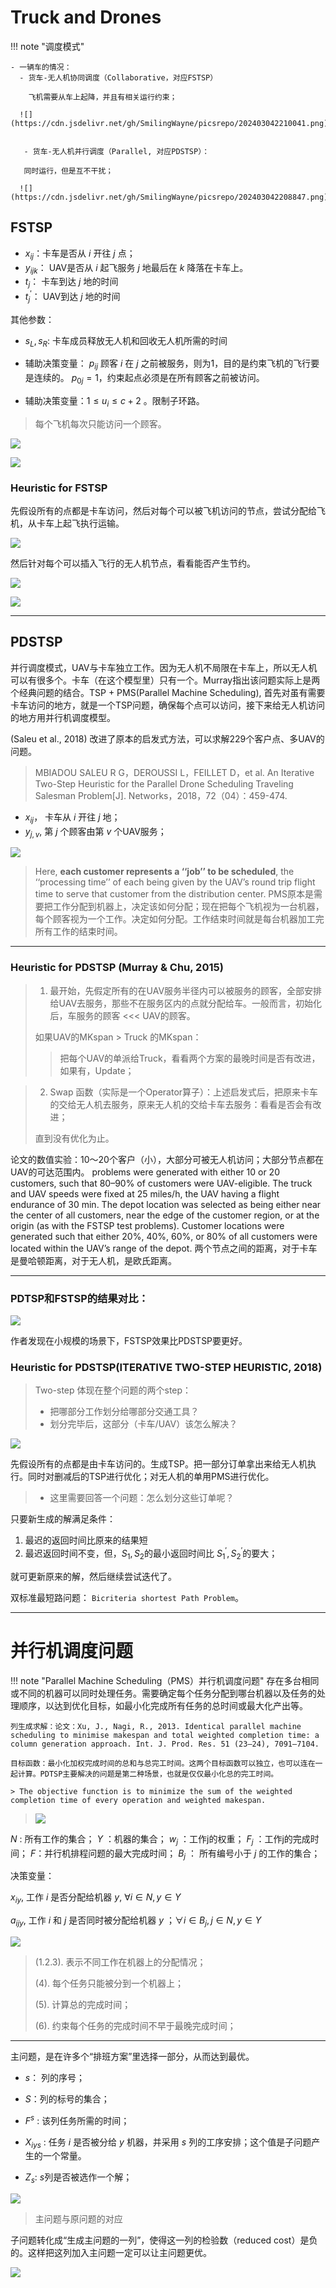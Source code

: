 # Truck and Drones

!!! note "调度模式"

    - 一辆车的情况：
      - 货车-无人机协同调度（Collaborative，对应FSTSP）

        飞机需要从车上起降，并且有相关运行约束；

      ![](https://cdn.jsdelivr.net/gh/SmilingWayne/picsrepo/202403042210041.png)

      
       - 货车-无人机并行调度（Parallel, 对应PDSTSP）：

       同时运行，但是互不干扰；

      ![](https://cdn.jsdelivr.net/gh/SmilingWayne/picsrepo/202403042208847.png)




## FSTSP

- $x_{ij}$：卡车是否从 $i$ 开往 $j$ 点；
- $y_{ijk}$： UAV是否从 $i$ 起飞服务 $j$ 地最后在 $k$ 降落在卡车上。
- $t_j$： 卡车到达 $j$ 地的时间
- $t_{j}^{'}$： UAV到达 $j$ 地的时间

其他参数：

- $s_L, s_R$: 卡车成员释放无人机和回收无人机所需的时间

- 辅助决策变量： $p_{ij}$ 顾客 $i$ 在 $j$ 之前被服务，则为1，目的是约束飞机的飞行要是连续的。 $p_{0j} = 1$，约束起点必须是在所有顾客之前被访问。

- 辅助决策变量：$1 \leq u_i \leq c + 2$ 。限制子环路。

> 每个飞机每次只能访问一个顾客。



![](https://cdn.jsdelivr.net/gh/SmilingWayne/picsrepo/202403061443287.png)

![](https://cdn.jsdelivr.net/gh/SmilingWayne/picsrepo/202403061443109.png)


### Heuristic for FSTSP 

先假设所有的点都是卡车访问，然后对每个可以被飞机访问的节点，尝试分配给飞机，从卡车上起飞执行运输。

![](https://cdn.jsdelivr.net/gh/SmilingWayne/picsrepo/202403071642702.png)

然后针对每个可以插入飞行的无人机节点，看看能否产生节约。

![](https://cdn.jsdelivr.net/gh/SmilingWayne/picsrepo/202403071658680.png)

![](https://cdn.jsdelivr.net/gh/SmilingWayne/picsrepo/202403071701593.png)

-------

## PDSTSP

并行调度模式，UAV与卡车独立工作。因为无人机不局限在卡车上，所以无人机可以有很多个。卡车（在这个模型里）只有一个。Murray指出该问题实际上是两个经典问题的结合。TSP + PMS(Parallel Machine Scheduling), 首先对虽有需要卡车访问的地方，就是一个TSP问题，确保每个点可以访问，接下来给无人机访问的地方用并行机调度模型。

(Saleu et al., 2018) 改进了原本的启发式方法，可以求解229个客户点、多UAV的问题。


> MBIADOU SALEU R G，DEROUSSI L，FEILLET D，et al. An Iterative Two-Step Heuristic for the Parallel Drone Scheduling Traveling Salesman Problem[J]. Networks，2018，72（04）：459-474.

- $x_{ij}$， 卡车从 $i$ 开往 $j$ 地；
- $y_{j,v}$, 第 $j$ 个顾客由第 $v$ 个UAV服务；


![](https://cdn.jsdelivr.net/gh/SmilingWayne/picsrepo/202403061435785.png)

> Here, **each customer represents a ‘‘job’’ to be scheduled**, the ‘‘processing time’’ of each being given by the UAV’s round trip flight time to serve that customer from the distribution center. PMS原本是需要把工作分配到机器上，决定该如何分配；现在把每个飞机视为一台机器，每个顾客视为一个工作。决定如何分配。工作结束时间就是每台机器加工完所有工作的结束时间。
>

-----

### Heuristic for PDSTSP (Murray & Chu, 2015)

> 1. 最开始，先假定所有的在UAV服务半径内可以被服务的顾客，全部安排给UAV去服务，那些不在服务区内的点就分配给车。一般而言，初始化后，车服务的顾客 <<< UAV的顾客。
> 
>  如果UAV的MKspan > Truck 的MKspan：
> > 
> > 把每个UAV的单派给Truck，看看两个方案的最晚时间是否有改进，如果有，Update；


> 2. Swap 函数（实际是一个Operator算子）：上述启发式后，把原来卡车的交给无人机去服务，原来无人机的交给卡车去服务：看看是否会有改进；
> 
> 直到没有优化为止。



论文的数值实验：10～20个客户（小），大部分可被无人机访问；大部分节点都在UAV的可达范围内。 problems were generated with either 10 or 20 customers, such that 80–90% of customers were UAV-eligible. The truck and UAV speeds were fixed at 25 miles/h,  the UAV having a flight endurance of 30 min. The depot location was selected as being either near the center of all customers, near the edge of the customer region, or at the origin (as with the FSTSP test problems). Customer locations were generated such that either 20%, 40%, 60%, or 80% of all customers were located within the UAV’s range of the depot. 两个节点之间的距离，对于卡车是曼哈顿距离，对于无人机，是欧氏距离。

-----

### PDTSP和FSTSP的结果对比：

![](https://cdn.jsdelivr.net/gh/SmilingWayne/picsrepo/202403061524244.png)

作者发现在小规模的场景下，FSTSP效果比PDSTSP要更好。


### Heuristic for PDSTSP(ITERATIVE TWO-STEP HEURISTIC, 2018)

> Two-step 体现在整个问题的两个step：
>
> - 把哪部分工作划分给哪部分交通工具？
> - 划分完毕后，这部分（卡车/UAV）该怎么解决？


![](https://cdn.jsdelivr.net/gh/SmilingWayne/picsrepo/202403062043076.png)

先假设所有的点都是由卡车访问的。生成TSP。把一部分订单拿出来给无人机执行。同时对删减后的TSP进行优化；对无人机的单用PMS进行优化。

> - 这里需要回答一个问题：怎么划分这些订单呢？

只要新生成的解满足条件：

1. 最迟的返回时间比原来的结果短
2. 最迟返回时间不变，但，$S_1, S_2$的最小返回时间比 $S^{'}_1, S^{'}_2$的要大；

就可更新原来的解，然后继续尝试迭代了。

双标准最短路问题： `Bicriteria shortest Path Problem`。



-----

# 并行机调度问题

!!! note "Parallel Machine Scheduling（PMS）并行机调度问题"
    存在多台相同或不同的机器可以同时处理任务。需要确定每个任务分配到哪台机器以及任务的处理顺序，以达到优化目标，如最小化完成所有任务的总时间或最大化产出等。

    列生成求解：论文：Xu, J., Nagi, R., 2013. Identical parallel machine scheduling to minimise makespan and total weighted completion time: a column generation approach. Int. J. Prod. Res. 51 (23–24), 7091–7104.

    目标函数：最小化加权完成时间的总和与总完工时间。这两个目标函数可以独立，也可以连在一起计算。PDTSP主要解决的问题是第二种场景，也就是仅仅最小化总的完工时间。
    
    > The objective function is to minimize the sum of the weighted completion time of every operation and weighted makespan. 

> ![](https://cdn.jsdelivr.net/gh/SmilingWayne/picsrepo/202403061429767.png)


$N$ : 所有工作的集合；
$Y$ ：机器的集合；
$w_j$ ：工作j的权重；
$F_j$ ：工作j的完成时间；
$F$：并行机排程问题的最大完成时间；
$B_j$ ： 所有编号小于 $j$ 的工作的集合；

决策变量： 

$x_{iy}$, 工作 $i$ 是否分配给机器 $y$, $\forall i \in N, y \in Y$

$a_{ijy}$, 工作 $i$ 和 $j$ 是否同时被分配给机器 $y$ ；$\forall i \in B_j, j \in N, y \in Y$

![](https://cdn.jsdelivr.net/gh/SmilingWayne/picsrepo/202403050950579.png)

> (1.2.3). 表示不同工作在机器上的分配情况；
> 
> (4). 每个任务只能被分到一个机器上；
> 
> (5). 计算总的完成时间；
> 
> (6). 约束每个任务的完成时间不早于最晚完成时间；
> 

----------


主问题，是在许多个“排班方案”里选择一部分，从而达到最优。

- $s$： 列的序号；
- $S$：列的标号的集合；
- $F^s$ : 该列任务所需的时间；

- $X_{iys}$ : 任务 $i$ 是否被分给 $y$ 机器，并采用 $s$ 列的工序安排；这个值是子问题产生的一个常量。

- $Z_s$: $s$列是否被选作一个解；

![](https://cdn.jsdelivr.net/gh/SmilingWayne/picsrepo/202403072209280.png)

> 主问题与原问题的对应

子问题转化成“生成主问题的一列”，使得这一列的检验数（reduced cost）是负的。这样把这列加入主问题一定可以让主问题更优。

![](https://cdn.jsdelivr.net/gh/SmilingWayne/picsrepo/202403072210659.png)


